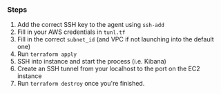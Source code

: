 ### Steps
1. Add the correct SSH key to the agent using `ssh-add`
1. Fill in your AWS credentials in `tunl.tf`
1. Fill in the correct `subnet_id` (and VPC if not launching into the default one)
1. Run `terraform apply`
1. SSH into instance and start the process (i.e. Kibana)
1. Create an SSH tunnel from your localhost to the port on the EC2 instance
1. Run `terraform destroy` once you're finished.
